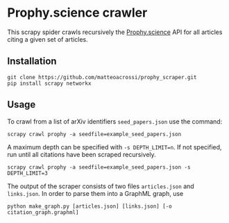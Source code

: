 # Prophy.science crawler

This scrapy spider crawls recursively the [Prophy.science](https://prophy.science) API for all articles
citing a given set of articles.

## Installation

```
git clone https://github.com/matteoacrossi/prophy_scraper.git
pip install scrapy networkx
```

## Usage

To crawl from a list of arXiv identifiers `seed_papers.json` use the command:

```
scrapy crawl prophy -a seedfile=example_seed_papers.json
```

A maximum depth can be specified with `-s DEPTH_LIMIT=n`. If not specified, run until all citations have been scraped recursively.

```
scrapy crawl prophy -a seedfile=example_seed_papers.json -s DEPTH_LIMIT=3
```

The output of the scraper consists of two files `articles.json` and `links.json`. In order to parse them into a GraphML graph, use

```
python make_graph.py [articles.json] [links.json] [-o citation_graph.graphml]
```

